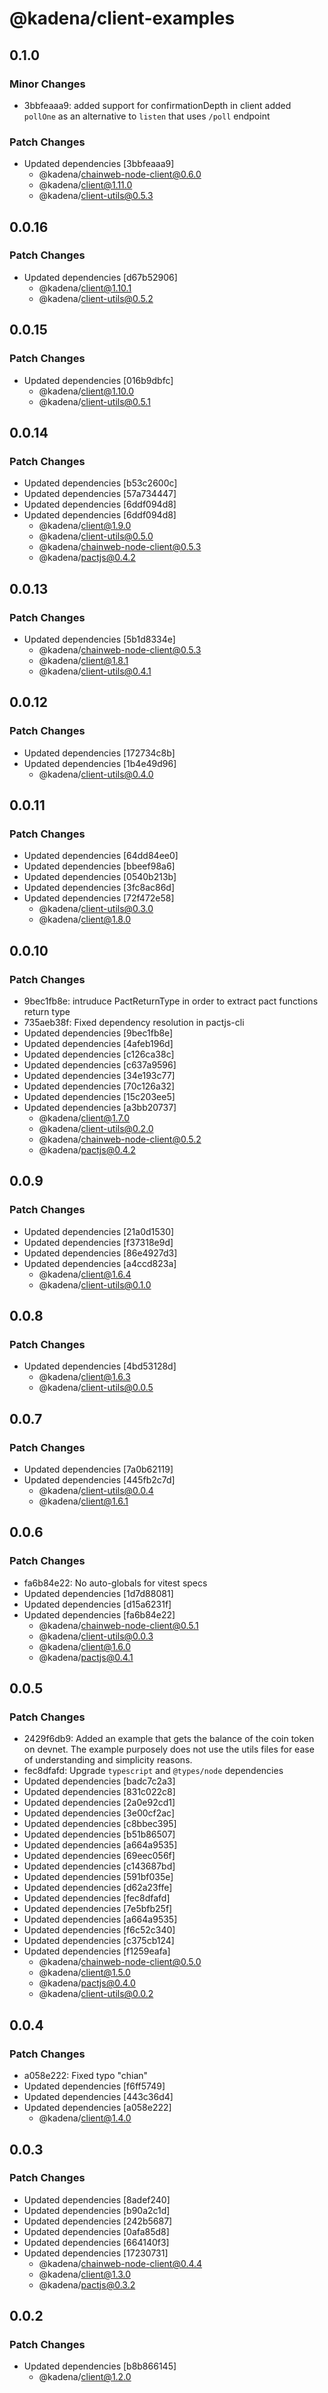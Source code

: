 # @kadena/client-examples

## 0.1.0

### Minor Changes

- 3bbfeaaa9: added support for confirmationDepth in client added `pollOne` as an
  alternative to `listen` that uses `/poll` endpoint

### Patch Changes

- Updated dependencies [3bbfeaaa9]
  - @kadena/chainweb-node-client@0.6.0
  - @kadena/client@1.11.0
  - @kadena/client-utils@0.5.3

## 0.0.16

### Patch Changes

- Updated dependencies [d67b52906]
  - @kadena/client@1.10.1
  - @kadena/client-utils@0.5.2

## 0.0.15

### Patch Changes

- Updated dependencies [016b9dbfc]
  - @kadena/client@1.10.0
  - @kadena/client-utils@0.5.1

## 0.0.14

### Patch Changes

- Updated dependencies [b53c2600c]
- Updated dependencies [57a734447]
- Updated dependencies [6ddf094d8]
- Updated dependencies [6ddf094d8]
  - @kadena/client@1.9.0
  - @kadena/client-utils@0.5.0
  - @kadena/chainweb-node-client@0.5.3
  - @kadena/pactjs@0.4.2

## 0.0.13

### Patch Changes

- Updated dependencies [5b1d8334e]
  - @kadena/chainweb-node-client@0.5.3
  - @kadena/client@1.8.1
  - @kadena/client-utils@0.4.1

## 0.0.12

### Patch Changes

- Updated dependencies [172734c8b]
- Updated dependencies [1b4e49d96]
  - @kadena/client-utils@0.4.0

## 0.0.11

### Patch Changes

- Updated dependencies [64dd84ee0]
- Updated dependencies [bbeef98a6]
- Updated dependencies [0540b213b]
- Updated dependencies [3fc8ac86d]
- Updated dependencies [72f472e58]
  - @kadena/client-utils@0.3.0
  - @kadena/client@1.8.0

## 0.0.10

### Patch Changes

- 9bec1fb8e: intruduce PactReturnType in order to extract pact functions return
  type
- 735aeb38f: Fixed dependency resolution in pactjs-cli
- Updated dependencies [9bec1fb8e]
- Updated dependencies [4afeb196d]
- Updated dependencies [c126ca38c]
- Updated dependencies [c637a9596]
- Updated dependencies [34e193c77]
- Updated dependencies [70c126a32]
- Updated dependencies [15c203ee5]
- Updated dependencies [a3bb20737]
  - @kadena/client@1.7.0
  - @kadena/client-utils@0.2.0
  - @kadena/chainweb-node-client@0.5.2
  - @kadena/pactjs@0.4.2

## 0.0.9

### Patch Changes

- Updated dependencies [21a0d1530]
- Updated dependencies [f37318e9d]
- Updated dependencies [86e4927d3]
- Updated dependencies [a4ccd823a]
  - @kadena/client@1.6.4
  - @kadena/client-utils@0.1.0

## 0.0.8

### Patch Changes

- Updated dependencies [4bd53128d]
  - @kadena/client@1.6.3
  - @kadena/client-utils@0.0.5

## 0.0.7

### Patch Changes

- Updated dependencies [7a0b62119]
- Updated dependencies [445fb2c7d]
  - @kadena/client-utils@0.0.4
  - @kadena/client@1.6.1

## 0.0.6

### Patch Changes

- fa6b84e22: No auto-globals for vitest specs
- Updated dependencies [1d7d88081]
- Updated dependencies [d15a6231f]
- Updated dependencies [fa6b84e22]
  - @kadena/chainweb-node-client@0.5.1
  - @kadena/client-utils@0.0.3
  - @kadena/client@1.6.0
  - @kadena/pactjs@0.4.1

## 0.0.5

### Patch Changes

- 2429f6db9: Added an example that gets the balance of the coin token on devnet.
  The example purposely does not use the utils files for ease of understanding
  and simplicity reasons.
- fec8dfafd: Upgrade `typescript` and `@types/node` dependencies
- Updated dependencies [badc7c2a3]
- Updated dependencies [831c022c8]
- Updated dependencies [2a0e92cd1]
- Updated dependencies [3e00cf2ac]
- Updated dependencies [c8bbec395]
- Updated dependencies [b51b86507]
- Updated dependencies [a664a9535]
- Updated dependencies [69eec056f]
- Updated dependencies [c143687bd]
- Updated dependencies [591bf035e]
- Updated dependencies [d62a23ffe]
- Updated dependencies [fec8dfafd]
- Updated dependencies [7e5bfb25f]
- Updated dependencies [a664a9535]
- Updated dependencies [f6c52c340]
- Updated dependencies [c375cb124]
- Updated dependencies [f1259eafa]
  - @kadena/chainweb-node-client@0.5.0
  - @kadena/client@1.5.0
  - @kadena/pactjs@0.4.0
  - @kadena/client-utils@0.0.2

## 0.0.4

### Patch Changes

- a058e222: Fixed typo "chian"
- Updated dependencies [f6ff5749]
- Updated dependencies [443c36d4]
- Updated dependencies [a058e222]
  - @kadena/client@1.4.0

## 0.0.3

### Patch Changes

- Updated dependencies [8adef240]
- Updated dependencies [b90a2c1d]
- Updated dependencies [242b5687]
- Updated dependencies [0afa85d8]
- Updated dependencies [664140f3]
- Updated dependencies [17230731]
  - @kadena/chainweb-node-client@0.4.4
  - @kadena/client@1.3.0
  - @kadena/pactjs@0.3.2

## 0.0.2

### Patch Changes

- Updated dependencies [b8b866145]
  - @kadena/client@1.2.0

